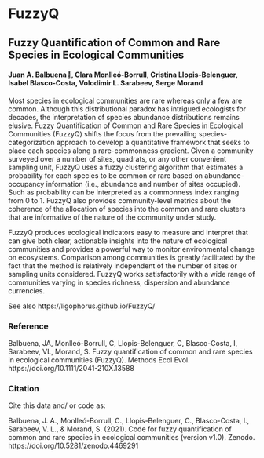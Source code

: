 # FuzzyQ
## Fuzzy Quantification of Common and Rare Species in Ecological Communities 
#### Juan A. Balbuena[&#x1f4e7;](mailto:j.a.balbuena@uv.es), Clara Monlleó-Borrull, Cristina Llopis-Belenguer, Isabel Blasco-Costa, Volodimir L. Sarabeev, Serge Morand
<p> Most species in ecological communities are rare whereas only a few are common. Although this distributional paradox has intrigued ecologists for decades, the interpretation of species abundance distributions remains elusive. 
Fuzzy Quantification of Common and Rare Species in Ecological Communities (FuzzyQ) shifts the focus from the prevailing species-categorization approach to develop a quantitative framework that seeks to place each species along a rare-commonness gradient. Given a community surveyed over a number of sites, quadrats, or any other convenient sampling unit, FuzzyQ uses a fuzzy clustering algorithm that estimates a probability for each species to be common or rare based on abundance-occupancy information (i.e., abundance and number of sites occupied). Such as probability can be interpreted as a commonness index ranging from 0 to 1. FuzzyQ also provides community-level metrics about the coherence of the allocation of species into the common and rare clusters that are informative of the nature of the community under study. </p>
<p> FuzzyQ produces ecological indicators easy to measure and interpret that can give both clear, actionable insights into the nature of ecological communities and provides a powerful way to monitor environmental change on ecosystems. Comparison among communities is greatly facilitated by the fact that the method is relatively independent of the number of sites or sampling units considered. FuzzyQ works satisfactorily with a wide range of communities varying in species richness, dispersion and abundance currencies. </p>
<p> See also https://ligophorus.github.io/FuzzyQ/ </p>
<h3> Reference </h3>
<p>Balbuena, JA, Monlleó-Borrull, C, Llopis-Belenguer, C, Blasco-Costa, I, Sarabeev, VL, Morand, S. Fuzzy quantification of common and rare species in ecological communities (FuzzyQ). Methods Ecol Evol. https://doi.org/10.1111/2041-210X.13588 </p>
<h3> Citation </h3>
<p> Cite this data and/ or code as: </p>
<p> Balbuena, J. A., Monlleó-Borrull, C., Llopis-Belenguer, C., Blasco-Costa, I., Sarabeev, V. L., & Morand, S. (2021). Code for fuzzy quantification of common and rare species in ecological communities (version v1.0). Zenodo. https://doi.org/10.5281/zenodo.4469291 </p>

